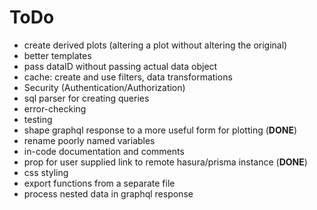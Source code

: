 # ToDo

- create derived plots (altering a plot without altering the original)
- better templates
- pass dataID without passing actual data object
- cache: create and use filters, data transformations
- Security (Authentication/Authorization)
- sql parser for creating queries
- error-checking
- testing
- shape graphql response to a more useful form for plotting  (**DONE**)
- rename poorly named variables
- in-code documentation and comments
- prop for user supplied link to remote hasura/prisma instance  (**DONE**)
- css styling
- export functions from a separate file
- process nested data in graphql response 

